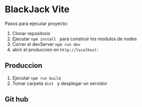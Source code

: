 # BlackJack Vite

Pasos para ejecutar proyecto:

1. Clonar repositorio
2. Ejecutar ```npm install ``` para construir los modulos de nodes
3. Correr el devServer ```npm run dev ```
4. abrir el produccion en ```http://localhost: ```

## Produccion 

1. Ejecutar ```npm run build```
2. Tomar carpeta ```dist ``` y desplegar un servidor

## Git hub
